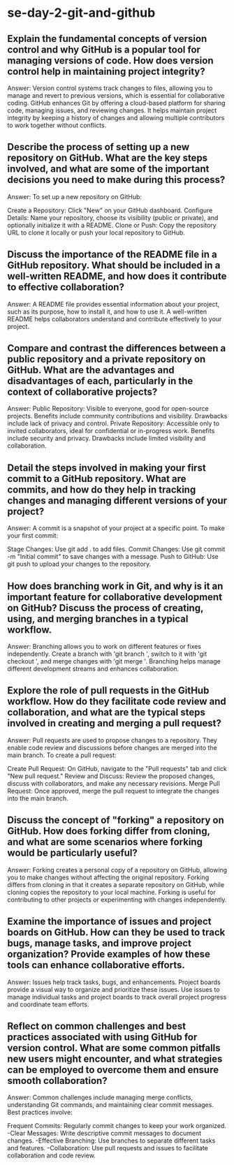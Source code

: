 # se-day-2-git-and-github
## Explain the fundamental concepts of version control and why GitHub is a popular tool for managing versions of code. How does version control help in maintaining project integrity?
Answer:
Version control systems track changes to files, allowing you to manage and revert to previous versions, which is essential for collaborative coding. GitHub enhances Git by offering a cloud-based platform for sharing code, managing issues, and reviewing changes. It helps maintain project integrity by keeping a history of changes and allowing multiple contributors to work together without conflicts.

## Describe the process of setting up a new repository on GitHub. What are the key steps involved, and what are some of the important decisions you need to make during this process?
Answer:
To set up a new repository on GitHub:

Create a Repository: Click "New" on your GitHub dashboard.
Configure Details: Name your repository, choose its visibility (public or private), and optionally initialize it with a README.
Clone or Push: Copy the repository URL to clone it locally or push your local repository to GitHub.

## Discuss the importance of the README file in a GitHub repository. What should be included in a well-written README, and how does it contribute to effective collaboration?
Answer:
A README file provides essential information about your project, such as its purpose, how to install it, and how to use it. A well-written README helps collaborators understand and contribute effectively to your project.

## Compare and contrast the differences between a public repository and a private repository on GitHub. What are the advantages and disadvantages of each, particularly in the context of collaborative projects?
Answer:
Public Repository: Visible to everyone, good for open-source projects. Benefits include community contributions and visibility. Drawbacks include lack of privacy and control.
Private Repository: Accessible only to invited collaborators, ideal for confidential or in-progress work. Benefits include security and privacy. Drawbacks include limited visibility and collaboration.

## Detail the steps involved in making your first commit to a GitHub repository. What are commits, and how do they help in tracking changes and managing different versions of your project?
Answer:
A commit is a snapshot of your project at a specific point. To make your first commit:

Stage Changes: Use git add . to add files.
Commit Changes: Use git commit -m "Initial commit" to save changes with a message.
Push to GitHub: Use git push to upload your changes to the repository.

## How does branching work in Git, and why is it an important feature for collaborative development on GitHub? Discuss the process of creating, using, and merging branches in a typical workflow.
Answer:
Branching allows you to work on different features or fixes independently. Create a branch with 'git branch <branch-name>', switch to it with 'git checkout <branch-name>', and merge changes with 'git merge <branch-name>'. Branching helps manage different development streams and enhances collaboration.

## Explore the role of pull requests in the GitHub workflow. How do they facilitate code review and collaboration, and what are the typical steps involved in creating and merging a pull request?
Answer:
Pull requests are used to propose changes to a repository. They enable code review and discussions before changes are merged into the main branch. To create a pull request:

Create Pull Request: On GitHub, navigate to the "Pull requests" tab and click "New pull request."
Review and Discuss: Review the proposed changes, discuss with collaborators, and make any necessary revisions.
Merge Pull Request: Once approved, merge the pull request to integrate the changes into the main branch.

## Discuss the concept of "forking" a repository on GitHub. How does forking differ from cloning, and what are some scenarios where forking would be particularly useful?
Answer:
Forking creates a personal copy of a repository on GitHub, allowing you to make changes without affecting the original repository. Forking differs from cloning in that it creates a separate repository on GitHub, while cloning copies the repository to your local machine. Forking is useful for contributing to other projects or experimenting with changes independently.

## Examine the importance of issues and project boards on GitHub. How can they be used to track bugs, manage tasks, and improve project organization? Provide examples of how these tools can enhance collaborative efforts.
Answer:
Issues help track tasks, bugs, and enhancements. Project boards provide a visual way to organize and prioritize these issues. Use issues to manage individual tasks and project boards to track overall project progress and coordinate team efforts.

## Reflect on common challenges and best practices associated with using GitHub for version control. What are some common pitfalls new users might encounter, and what strategies can be employed to overcome them and ensure smooth collaboration?
Answer:
Common challenges include managing merge conflicts, understanding Git commands, and maintaining clear commit messages. Best practices involve:

Frequent Commits: Regularly commit changes to keep your work organized.
-Clear Messages: Write descriptive commit messages to document changes.
-Effective Branching: Use branches to separate different tasks and features.
-Collaboration: Use pull requests and issues to facilitate collaboration and code review.
